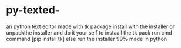 # py-texted-
an python text editor made with tk package install with the installer or unpackthe installer and do it your self
to instaall the tk pack 
run cmd command [pip install tk]
else run the installer
99% made in python
